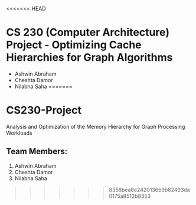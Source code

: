 <<<<<<< HEAD
# CS 230 (Computer Architecture) Project - Optimizing Cache Hierarchies for Graph Algorithms

- Ashwin Abraham
- Cheshta Damor
- Nilabha Saha
=======
# CS230-Project

Analysis and Optimization of the Memory Hierarchy for Graph Processing Workloads

## Team Members:
1. Ashwin Abraham
2. Cheshta Damor
3. Nilabha Saha
>>>>>>> 8358bea8e2420136b9b62493da0175a8512b8353
